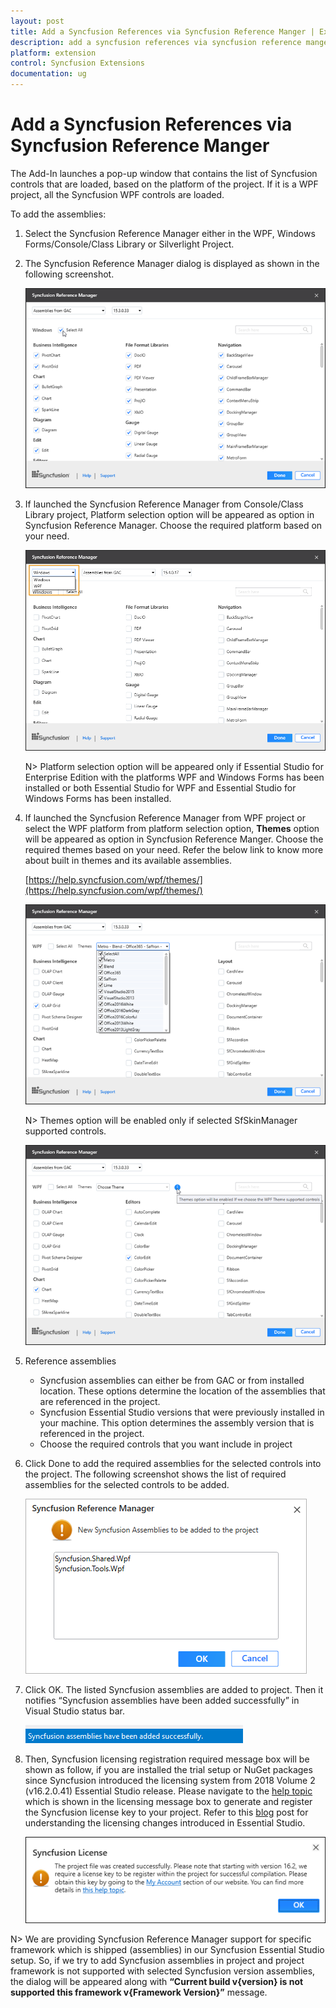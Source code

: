 ```yaml
---
layout: post
title: Add a Syncfusion References via Syncfusion Reference Manger | Extension | Syncfusion
description: add a syncfusion references via syncfusion reference manger
platform: extension
control: Syncfusion Extensions
documentation: ug
---
```


# Add a Syncfusion References via Syncfusion Reference Manger

The Add-In launches a pop-up window that contains the list of Syncfusion controls that are loaded, based on the platform of the project. If it is a WPF project, all the Syncfusion WPF controls are loaded.

To add the assemblies:

1. Select the Syncfusion Reference Manager either in the WPF, Windows Forms/Console/Class Library or Silverlight Project.
2. The Syncfusion Reference Manager dialog is displayed as shown in the following screenshot.

   ![Syncfusion Reference Manger Wizard](Add-a-Syncfusion-References-via-Syncfusion-Reference-Manger_images/Add-a-Syncfusion-References-via-Syncfusion-Reference-Manger-img1.png)

3. If launched the Syncfusion Reference Manager from Console/Class Library project, Platform selection option will be appeared as option in Syncfusion Reference Manager. Choose the required platform based on your need. 

    ![Platform selection option in Syncfusion Reference Manger](Add-a-Syncfusion-References-via-Syncfusion-Reference-Manger_images/Add-a-Syncfusion-References-via-Syncfusion-Reference-Manger-img6.png)

    N> Platform selection option will be appeared only if Essential Studio for Enterprise Edition with the platforms WPF and Windows Forms has been installed or both Essential Studio for WPF and Essential Studio for Windows Forms has been installed.

4. If launched the Syncfusion Reference Manager from WPF project or select the WPF platform from platform selection option, **Themes** option will be appeared as option in Syncfusion Reference Manger. Choose the required themes based on your need. Refer the below link to know more about built in themes and its available assemblies.

    [https://help.syncfusion.com/wpf/themes/](https://help.syncfusion.com/wpf/themes/)

    ![Themes selection option in Syncfusion Reference Manger](Add-a-Syncfusion-References-via-Syncfusion-Reference-Manger_images/Add-a-Syncfusion-References-via-Syncfusion-Reference-Manger-img4.png)

    N> Themes option will be enabled only if selected SfSkinManager supported controls.

    ![Tooltip information for Syncfusion Reference Manager themes option](Add-a-Syncfusion-References-via-Syncfusion-Reference-Manger_images/Add-a-Syncfusion-References-via-Syncfusion-Reference-Manger-img5.png)

5. Reference assemblies
   * Syncfusion assemblies can either be from GAC or from installed location. These options determine the location of the assemblies that are referenced in the project.
   * Syncfusion Essential Studio versions that were previously installed in your machine. This option determines the assembly version that is referenced in the project.
   * Choose the required controls that you want include in project
6. Click Done to add the required assemblies for the selected controls into the project. The   following screenshot shows the list of required assemblies for 
   the selected controls to be added.

   ![Syncfusion Reference Manager new assemblies add information dialog](Add-a-Syncfusion-References-via-Syncfusion-Reference-Manger_images/Add-a-Syncfusion-References-via-Syncfusion-Reference-Manger-img2.png)

7. Click OK. The listed Syncfusion assemblies are added to project. Then it notifies “Syncfusion assemblies have been added successfully” in Visual Studio status bar.

   ![Syncfusion Reference Manager success status in Visual Studio status bar](Add-a-Syncfusion-References-via-Syncfusion-Reference-Manger_images/Add-a-Syncfusion-References-via-Syncfusion-Reference-Manger-img3.png)

8. Then, Syncfusion licensing registration required message box will be shown as follow, if you are installed the trial setup or NuGet packages since Syncfusion introduced the licensing system from 2018 Volume 2 (v16.2.0.41) Essential Studio release. Please navigate to the [help topic](https://help.syncfusion.com/common/essential-studio/licensing/license-key#how-to-generate-syncfusion-license-key) which is shown in the licensing message box to generate and register the Syncfusion license key to your project. Refer to this [blog](https://blog.syncfusion.com/post/Whats-New-in-2018-Volume-2-Licensing-Changes-in-the-1620x-Version-of-Essential-Studio.aspx) post for understanding the licensing changes introduced in Essential Studio.

   ![Syncfusion license registration required information dialog in Syncfusion Reference Manager](Add-a-Syncfusion-References-via-Syncfusion-Reference-Manger_images/Add-a-Syncfusion-References-via-Syncfusion-Reference-Manger-img7.png)

N> We are providing Syncfusion Reference Manager support for specific framework which is shipped (assemblies) in our Syncfusion Essential Studio setup. So, if we try to add Syncfusion assemblies in project and project framework is not supported with selected Syncfusion version assemblies, the dialog will be appeared along with **“Current build v{version} is not supported this framework v{Framework Version}”** message.






